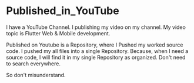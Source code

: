 # Published_in_YouTube

I have a YouTube Channel. I publishing my video on my channel. My video topic is Flutter Web & Mobile development. 

Published on Youtube is a Repository, where I Pushed my worked source code. I pushed my all files into a single Repository. Because, when I need a source code, I will find it in my single Repository as organized. Don't need to search everywhere.

So don't misunderstand.

